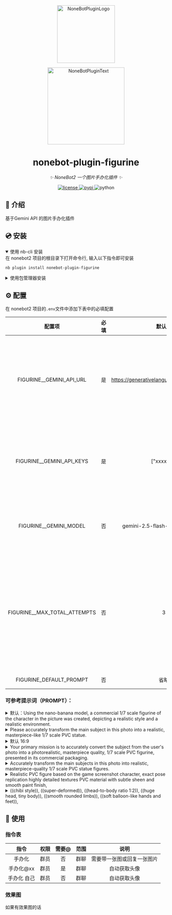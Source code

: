<div align="center">
  <a href="https://v2.nonebot.dev/store"><img src="https://github.com/A-kirami/nonebot-plugin-template/blob/resources/nbp_logo.png" width="180" height="180" alt="NoneBotPluginLogo"></a>
  <br>
  <p><img src="https://github.com/A-kirami/nonebot-plugin-template/blob/resources/NoneBotPlugin.svg" width="240" alt="NoneBotPluginText"></p>
</div>

<div align="center">

# nonebot-plugin-figurine

_✨ NoneBot2 一个图片手办化插件 ✨_


<a href="./LICENSE">
    <img src="https://img.shields.io/github/license/padoru233/nonebot-plugin-figurine.svg" alt="license">
</a>
<a href="https://pypi.python.org/pypi/nonebot-plugin-figurine">
    <img src="https://img.shields.io/pypi/v/nonebot-plugin-figurine.svg" alt="pypi">
</a>
<img src="https://img.shields.io/badge/python-3.9+-blue.svg" alt="python">

</div>


## 📖 介绍

基于Gemini API 的图片手办化插件

## 💿 安装

<details open>
<summary>使用 nb-cli 安装</summary>
在 nonebot2 项目的根目录下打开命令行, 输入以下指令即可安装

    nb plugin install nonebot-plugin-figurine

</details>

<details>
<summary>使用包管理器安装</summary>
在 nonebot2 项目的插件目录下, 打开命令行, 根据你使用的包管理器, 输入相应的安装命令

<details>
<summary>pip</summary>

    pip install nonebot-plugin-figurine
</details>
<details>
<summary>pdm</summary>

    pdm add nonebot-plugin-figurine
</details>
<details>
<summary>poetry</summary>

    poetry add nonebot-plugin-figurine
</details>
<details>
<summary>conda</summary>

    conda install nonebot-plugin-figurine
</details>

打开 nonebot2 项目根目录下的 `pyproject.toml` 文件, 在 `[tool.nonebot]` 部分追加写入

    plugins = ["nonebot_plugin_figurine"]

</details>

## ⚙️ 配置

在 nonebot2 项目的`.env`文件中添加下表中的必填配置

| 配置项 | 必填 | 默认值 | 说明 |
|:-----:|:----:|:----:|:----:|
| FIGURINE__GEMINI_API_URL | 是 | https://generativelanguage.googleapis.com | Gemini API Url 默认为官方Url（调用方式并非Gemini原生而是OpenAI格式） |
| FIGURINE__GEMINI_API_KEYS | 是 | ["xxxxxx"] | 需要付费key，填入你的多个API Key，例如 ['key1', 'key2', 'key3'] |
| FIGURINE__GEMINI_MODEL | 否 | gemini-2.5-flash-image-preview | Gemini 模型 默认为 gemini-2.5-flash-image-preview |
| FIGURINE__MAX_TOTAL_ATTEMPTS | 否 | 3 | 这一张图的最大尝试次数（包括首次尝试），默认3次，建议不小于Key数量，保证每个Key至少轮到1次 |
| FIGURINE_DEFAULT_PROMPT | 否 | 省略 | 可参考下方 |

### 可参考提示词（PROMPT）：

<details>
<summary>默认：Using the nano-banana model, a commercial 1/7 scale figurine of the character in the picture was created, depicting a realistic style and a realistic environment.</summary>

    Using the nano-banana model, a commercial 1/7 scale figurine of the character in the picture was created, depicting a realistic style and a realistic environment. The figurine is placed on a computer desk with a round transparent acrylic base. There is no text on the base. The computer screen shows the Zbrush modeling process of the figurine. Next to the computer screen is a BANDAI-style toy box with the original painting printed on it.
</details>

<details>
<summary>Please accurately transform the main subject in this photo into a realistic, masterpiece-like 1/7 scale PVC statue.</summary>

    Please accurately transform the main subject in this photo into a realistic, masterpiece-like 1/7 scale PVC statue.\nBehind this statue, a packaging box should be placed: the box has a large clear front window on its front side, and is printed with subject artwork, product name, brand logo, barcode, as well as a small specifications or authenticity verification panel. A small price tag sticker must also be attached to one corner of the box. Meanwhile, a computer monitor is placed at the back, and the monitor screen needs to display the ZBrush modeling process of this statue.\nIn front of the packaging box, this statue should be placed on a round plastic base. The statue must have 3D dimensionality and a sense of realism, and the texture of the PVC material needs to be clearly represented. If the background can be set as an indoor scene, the effect will be even better.\n\nBelow are detailed guidelines to note:\nWhen repairing any missing parts, there must be no poorly executed elements.\nWhen repairing human figures (if applicable), the body parts must be natural, movements must be coordinated, and the proportions of all parts must be reasonable.\nIf the original photo is not a full-body shot, try to supplement the statue to make it a full-body version.\nThe human figure's expression and movements must be exactly consistent with those in the photo.\nThe figure's head should not appear too large, its legs should not appear too short, and the figure should not look stunted—this guideline may be ignored if the statue is a chibi-style design.\nFor animal statues, the realism and level of detail of the fur should be reduced to make it more like a statue rather than the real original creature.\nNo outer outline lines should be present, and the statue must not be flat.\nPlease pay attention to the perspective relationship of near objects appearing larger and far objects smaller.
</details>

<details>
<summary>默认 16:9</summary>

    Using the nano-banana model, a commercial 1/7 scale figurine of the character in the picture was created, depicting a realistic style and a realistic environment. The figurine is placed on a computer desk with a round transparent acrylic base. There is no text on the base. The computer screen shows the Zbrush modeling process of the figurine. Next to the computer screen is a BANDAI-style toy box with the original painting printed on it. Picture ratio 16:9.
</details>

<details>
<summary>Your primary mission is to accurately convert the subject from the user's photo into a photorealistic, masterpiece quality, 1/7 scale PVC figurine, presented in its commercial packaging.</summary>

    Your primary mission is to accurately convert the subject from the user's photo into a photorealistic, masterpiece quality, 1/7 scale PVC figurine, presented in its commercial packaging.\n\n**Crucial First Step: Analyze the image to identify the subject's key attributes (e.g., human male, human female, animal, specific creature) and defining features (hair style, clothing, expression). The generated figurine must strictly adhere to these identified attributes.** This is a mandatory instruction to avoid generating a generic female figure.\n\n**Top Priority - Character Likeness:** The figurine's face MUST maintain a strong likeness to the original character. Your task is to translate the 2D facial features into a 3D sculpt, preserving the identity, expression, and core characteristics. If the source is blurry, interpret the features to create a sharp, well-defined version that is clearly recognizable as the same character.\n\n**Scene Details:**\n1. **Figurine:** The figure version of the photo I gave you, with a clear representation of PVC material, placed on a round plastic base.\n2. **Packaging:** Behind the figure, there should be a partially transparent plastic and paper box, with the character from the photo printed on it.\n3. **Environment:** The entire scene should be in an indoor setting with good lighting.
</details>

<details>
<summary>Accurately transform the main subjects in this photo into realistic, masterpiece-quality 1/7 scale PVC statue figures.</summary>

    Accurately transform the main subjects in this photo into realistic, masterpiece-quality 1/7 scale PVC statue figures.\nPlace the packaging box behind the statues: the box should have a large clear window on the front, printed with character-themed artwork, the product name, brand logo, barcode, and a small specifications or authentication panel. A small price tag sticker must be attached to one corner of the box.\nA computer monitor is placed further behind, displaying the ZBrush modeling process of one of the statues.\n\nThe statues should be positioned on a round plastic base in front of the packaging box. They must exhibit three-dimensionality and a realistic sense of presence, with the texture of the PVC material clearly represented. An indoor setting is preferred for the background.\n\nDetailed guidelines to note:\n1. The dual statue set must retain the interactive poses from the original photo, with natural and coordinated body movements and reasonable proportions (unless it is a chibi-style design, avoid unrealistic proportions such as overly large heads or short legs).\n2. Facial expressions and clothing details must closely match the original photo. Any missing parts should be completed logically and consistently.\n3. For any animal elements, reduce the realism of fur texture to enhance the sculpted appearance.\n4. The packaging box must include dual-character theme artwork, with clear product names and brand logos.\n5. The computer screen should display the ZBrush interface showing the wireframe modeling details of one of the statues.\n6. The overall composition must adhere to perspective rules (closer objects appear larger, distant objects smaller), avoiding flat-looking outlines.\n7. The surface of the statues should reflect the smooth and glossy characteristics typical of PVC material.\n\n(Adjustments can be made based on the actual photo content regarding dual-character interaction details and packaging box visual design.)
</details>

<details>
<summary>Realistic PVC figure based on the game screenshot character, exact pose replication highly detailed textures PVC material with subtle sheen and smooth paint finish,</summary>

    Realistic PVC figure based on the game screenshot character, exact pose replication highly detailed textures PVC material with subtle sheen and smooth paint finish, placed on an indoor wooden computer desk (with subtle desk items like a figure box/mouse), illuminated by soft indoor light (mix of desk lamp and natural window light) for realistic shadows and highlights, macro photography style,high resolution,sharp focus on the figure,shallow depth of field (desk background slightly blurred but visible), no stylization,true-to-reference color and design, 1:1scale.
</details>

<details>
<summary>((chibi style)), ((super-deformed)), ((head-to-body ratio 1:2)), ((huge head, tiny body)), ((smooth rounded limbs)), ((soft balloon-like hands and feet)),</summary>

    ((chibi style)), ((super-deformed)), ((head-to-body ratio 1:2)), ((huge head, tiny body)), ((smooth rounded limbs)), ((soft balloon-like hands and feet)), ((plump cheeks)), ((childlike big eyes)), ((simplified facial features)), ((smooth matte skin, no pores)), ((soft pastel color palette)), ((gentle ambient lighting, natural shadows)), ((same facial expression, same pose, same background scene)), ((seamless integration with original environment, correct perspective and scale)), ((no outline or thin soft outline)), ((high resolution, sharp focus, 8k, ultra-detailed)), avoid: realistic proportions, long limbs, sharp edges, harsh lighting, wrinkles, blemishes, thick black outlines, low resolution, blurry, extra limbs, distorted face
</details>


## 🎉 使用
### 指令表
| 指令 | 权限 | 需要@ | 范围 | 说明 |
|:-----:|:----:|:----:|:----:|:----:|
| 手办化 | 群员 | 否 | 群聊 | 需要带一张图或回复一张图片 |
| 手办化@xx | 群员 | 是 | 群聊 | 自动获取头像 |
| 手办化 自己 | 群员 | 否 | 群聊 | 自动获取头像 |
### 效果图
如果有效果图的话
